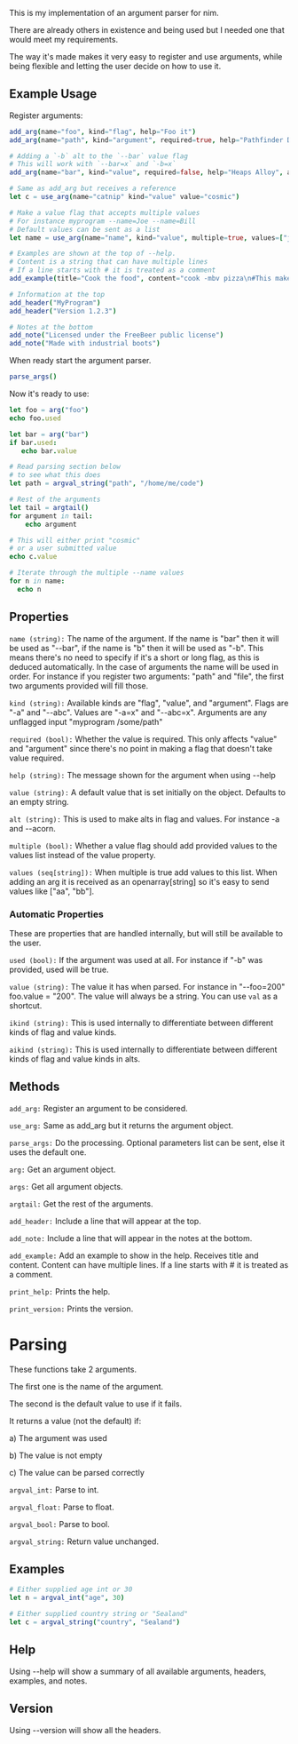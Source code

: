 This is my implementation of an argument parser for nim.

There are already others in existence and being used but I needed one that would meet my requirements.

The way it's made makes it very easy to register and use arguments, while being flexible and letting
the user decide on how to use it.

## Example Usage

Register arguments:
```nim
add_arg(name="foo", kind="flag", help="Foo it")
add_arg(name="path", kind="argument", required=true, help="Pathfinder Dir")

# Adding a `-b` alt to the `--bar` value flag
# This will work with `--bar=x` and `-b=x`
add_arg(name="bar", kind="value", required=false, help="Heaps Alloy", alt="b")

# Same as add_arg but receives a reference
let c = use_arg(name="catnip" kind="value" value="cosmic")

# Make a value flag that accepts multiple values
# For instance myprogram --name=Joe --name=Bill
# Default values can be sent as a list
let name = use_arg(name="name", kind="value", multiple=true, values=["jaja", "jojo"], alt="n")

# Examples are shown at the top of --help. 
# Content is a string that can have multiple lines
# If a line starts with # it is treated as a comment
add_example(title="Cook the food", content="cook -mbv pizza\n#This makes the pizza\n#Very cool")

# Information at the top
add_header("MyProgram")
add_header("Version 1.2.3")

# Notes at the bottom
add_note("Licensed under the FreeBeer public license")
add_note("Made with industrial boots")
```

When ready start the argument parser.
```nim
parse_args()
```

Now it's ready to use:
```nim
let foo = arg("foo")
echo foo.used

let bar = arg("bar")
if bar.used:
   echo bar.value

# Read parsing section below
# to see what this does
let path = argval_string("path", "/home/me/code")

# Rest of the arguments
let tail = argtail()
for argument in tail:
    echo argument

# This will either print "cosmic" 
# or a user submitted value
echo c.value

# Iterate through the multiple --name values
for n in name:
  echo n
```

## Properties

`name (string):` The name of the argument. If the name is "bar" then it will be used as "--bar", if the name is "b" then it will be used as "-b". This means there's no need to specify if it's a short or long flag, as this is deduced automatically. In the case of arguments the name will be used in order. For instance if you register two arguments: "path" and "file", the first two arguments provided will fill those.

`kind (string):` Available kinds are "flag", "value", and "argument". Flags are "-a" and "--abc". Values are "-a=x" and "--abc=x". Arguments are any unflagged input "myprogram /some/path"

`required (bool):` Whether the value is required. This only affects "value" and "argument" since there's no point in making a flag that doesn't take value required.

`help (string):` The message shown for the argument when using --help

`value (string):` A default value that is set initially on the object. Defaults to an empty string.

`alt (string):` This is used to make alts in flag and values. For instance -a and --acorn.

`multiple (bool):` Whether a value flag should add provided values to the values list instead of the value property.

`values (seq[string]):` When multiple is true add values to this list. When adding an arg it is received as an openarray[string] so it's easy to send values like ["aa", "bb"].

### Automatic Properties

These are properties that are handled internally, but will still be available to the user.

`used (bool):` If the argument was used at all. For instance if "-b" was provided, used will be true.

`value (string):` The value it has when parsed. For instance in "--foo=200" foo.value = "200". The value will always be a string. You can use `val` as a shortcut.

`ikind (string):` This is used internally to differentiate between different kinds of flag and value kinds.

`aikind (string):` This is used internally to differentiate between different kinds of flag and value kinds in alts.

## Methods

`add_arg:` Register an argument to be considered.

`use_arg:` Same as add_arg but it returns the argument object.

`parse_args:` Do the processing. Optional parameters list can be sent, else it uses the default one.

`arg:` Get an argument object.

`args:` Get all argument objects.

`argtail:` Get the rest of the arguments.

`add_header:` Include a line that will appear at the top.

`add_note:` Include a line that will appear in the notes at the bottom.

`add_example:` Add an example to show in the help. Receives title and content. Content can have multiple lines.
If a line starts with # it is treated as a comment.

`print_help:` Prints the help.

`print_version:` Prints the version.

# Parsing

These functions take 2 arguments.

The first one is the name of the argument.

The second is the default value to use if it fails. 

It returns a value (not the default) if:

a) The argument was used

b) The value is not empty

c) The value can be parsed correctly

`argval_int:` Parse to int.

`argval_float:` Parse to float.

`argval_bool:` Parse to bool.

`argval_string:` Return value unchanged.

## Examples

```nim
# Either supplied age int or 30
let n = argval_int("age", 30)

# Either supplied country string or "Sealand"
let c = argval_string("country", "Sealand")
```

## Help

Using --help will show a summary of all available arguments, headers, examples, and notes.

## Version

Using --version will show all the headers.